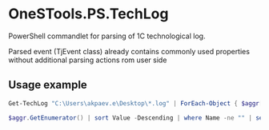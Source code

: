 # OneSTools.PS.TechLog

PowerShell commandlet for parsing of 1C technological log.  

Parsed event (TjEvent class) already contains commonly used properties without additional parsing actions rom user side 

## Usage example

```powershell
Get-TechLog "C:\Users\akpaev.e\Desktop\*.log" | ForEach-Object { $aggr[$_.FirstContextLine] += $_.Duration }

$aggr.GetEnumerator() | sort Value -Descending | where Name -ne "" | select -First 10 | Format-Table -AutoSize
```